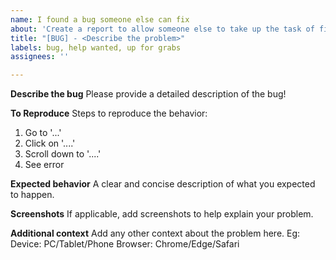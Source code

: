 ```yaml
---
name: I found a bug someone else can fix
about: 'Create a report to allow someone else to take up the task of fixing the bug. '
title: "[BUG] - <Describe the problem>"
labels: bug, help wanted, up for grabs
assignees: ''

---
```


**Describe the bug**
Please provide a detailed description of the bug!

**To Reproduce**
Steps to reproduce the behavior:
1. Go to '...'
2. Click on '....'
3. Scroll down to '....'
4. See error

**Expected behavior**
A clear and concise description of what you expected to happen.

**Screenshots**
If applicable, add screenshots to help explain your problem.

**Additional context**
Add any other context about the problem here. Eg:
Device: PC/Tablet/Phone
Browser: Chrome/Edge/Safari
